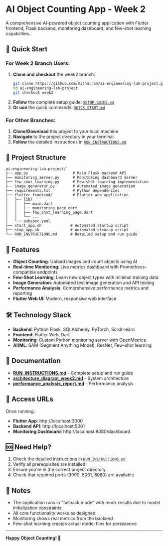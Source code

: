 # AI Object Counting App - Week 2

A comprehensive AI-powered object counting application with Flutter frontend, Flask backend, monitoring dashboard, and few-shot learning capabilities.

## 🚀 Quick Start

### For Week 2 Branch Users:
1. **Clone and checkout** the week2 branch:
   ```bash
   git clone https://github.com/mithulram/ai-engineering-lab-project.git
   cd ai-engineering-lab-project
   git checkout week2
   ```
2. **Follow** the complete setup guide: [`SETUP_GUIDE.md`](SETUP_GUIDE.md)
3. **Or use** the quick commands: [`QUICK_START.md`](QUICK_START.md)

### For Other Branches:
1. **Clone/Download** this project to your local machine
2. **Navigate** to the project directory in your terminal
3. **Follow** the detailed instructions in [`RUN_INSTRUCTIONS.md`](RUN_INSTRUCTIONS.md)

## 📁 Project Structure

```
ai-engineering-lab-project/
├── app.py                    # Main Flask backend API
├── monitoring_server.py      # Monitoring dashboard server
├── few_shot_learning.py      # Few-shot learning implementation
├── image_generator.py        # Automated image generation
├── requirements.txt          # Python dependencies
├── flutter_frontend/         # Flutter web application
│   ├── lib/
│   │   ├── main.dart
│   │   ├── monitoring_page.dart
│   │   ├── few_shot_learning_page.dart
│   │   └── ...
│   └── pubspec.yaml
├── start_app.sh             # Automated startup script
├── stop_app.sh              # Automated cleanup script
└── RUN_INSTRUCTIONS.md      # Detailed setup and run guide
```

## 🌟 Features

- **Object Counting**: Upload images and count objects using AI
- **Real-time Monitoring**: Live metrics dashboard with Prometheus-compatible endpoints
- **Few-Shot Learning**: Learn new object types with minimal training data
- **Image Generation**: Automated test image generation and API testing
- **Performance Analysis**: Comprehensive performance metrics and reporting
- **Flutter Web UI**: Modern, responsive web interface

## 🛠️ Technology Stack

- **Backend**: Python Flask, SQLAlchemy, PyTorch, Scikit-learn
- **Frontend**: Flutter Web, Dart
- **Monitoring**: Custom Python monitoring server with OpenMetrics
- **AI/ML**: SAM (Segment Anything Model), ResNet, Few-shot learning

## 📖 Documentation

- **[RUN_INSTRUCTIONS.md](RUN_INSTRUCTIONS.md)** - Complete setup and run guide
- **[architecture_diagram_week2.md](architecture_diagram_week2.md)** - System architecture
- **[performance_analysis_report.md](performance_analysis_report.md)** - Performance analysis

## 🎯 Access URLs

Once running:
- **Flutter App**: http://localhost:3000
- **Backend API**: http://localhost:5001
- **Monitoring Dashboard**: http://localhost:8080/dashboard

## 🆘 Need Help?

1. Check the detailed instructions in [`RUN_INSTRUCTIONS.md`](RUN_INSTRUCTIONS.md)
2. Verify all prerequisites are installed
3. Ensure you're in the correct project directory
4. Check that required ports (3000, 5001, 8080) are available

## 📝 Notes

- The application runs in "fallback mode" with mock results due to model initialization constraints
- All core functionality works as designed
- Monitoring shows real metrics from the backend
- Few-shot learning creates actual model files for persistence

---

**Happy Object Counting! 🎉**